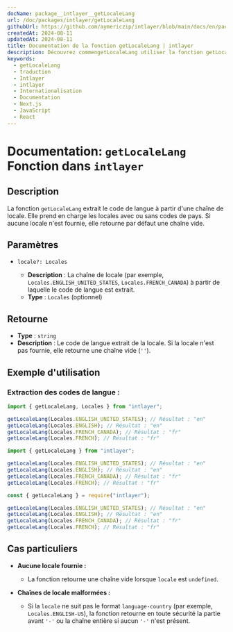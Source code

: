 ```yaml
---
docName: package__intlayer__getLocaleLang
url: /doc/packages/intlayer/getLocaleLang
githubUrl: https://github.com/aymericzip/intlayer/blob/main/docs/en/packages/intlayer/getLocaleLang.md
createdAt: 2024-08-11
updatedAt: 2024-08-11
title: Documentation de la fonction getLocaleLang | intlayer
description: Découvrez commengetLocaleLang utiliser la fonction getLocaleLang pour le package intlayer
keywords:
  - getLocaleLang
  - traduction
  - Intlayer
  - intlayer
  - Internationalisation
  - Documentation
  - Next.js
  - JavaScript
  - React
---
```


# Documentation: `getLocaleLang` Fonction dans `intlayer`

## Description

La fonction `getLocaleLang` extrait le code de langue à partir d'une chaîne de locale. Elle prend en charge les locales avec ou sans codes de pays. Si aucune locale n'est fournie, elle retourne par défaut une chaîne vide.

## Paramètres

- `locale?: Locales`

  - **Description** : La chaîne de locale (par exemple, `Locales.ENGLISH_UNITED_STATES`, `Locales.FRENCH_CANADA`) à partir de laquelle le code de langue est extrait.
  - **Type** : `Locales` (optionnel)

## Retourne

- **Type** : `string`
- **Description** : Le code de langue extrait de la locale. Si la locale n'est pas fournie, elle retourne une chaîne vide (`''`).

## Exemple d'utilisation

### Extraction des codes de langue :

```typescript codeFormat="typescript"
import { getLocaleLang, Locales } from "intlayer";

getLocaleLang(Locales.ENGLISH_UNITED_STATES); // Résultat : "en"
getLocaleLang(Locales.ENGLISH); // Résultat : "en"
getLocaleLang(Locales.FRENCH_CANADA); // Résultat : "fr"
getLocaleLang(Locales.FRENCH); // Résultat : "fr"
```

```javascript codeFormat="esm"
import { getLocaleLang } from "intlayer";

getLocaleLang(Locales.ENGLISH_UNITED_STATES); // Résultat : "en"
getLocaleLang(Locales.ENGLISH); // Résultat : "en"
getLocaleLang(Locales.FRENCH_CANADA); // Résultat : "fr"
getLocaleLang(Locales.FRENCH); // Résultat : "fr"
```

```javascript codeFormat="commonjs"
const { getLocaleLang } = require("intlayer");

getLocaleLang(Locales.ENGLISH_UNITED_STATES); // Résultat : "en"
getLocaleLang(Locales.ENGLISH); // Résultat : "en"
getLocaleLang(Locales.FRENCH_CANADA); // Résultat : "fr"
getLocaleLang(Locales.FRENCH); // Résultat : "fr"
```

## Cas particuliers

- **Aucune locale fournie :**

  - La fonction retourne une chaîne vide lorsque `locale` est `undefined`.

- **Chaînes de locale malformées :**
  - Si la `locale` ne suit pas le format `language-country` (par exemple, `Locales.ENGLISH-US`), la fonction retourne en toute sécurité la partie avant `'-'` ou la chaîne entière si aucun `'-'` n'est présent.
